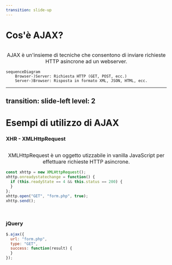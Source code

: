 ```yaml
---
transition: slide-up
---
```


# Cos'è AJAX?

<p>AJAX è un'insieme di tecniche che consentono di inviare richieste HTTP asincrone ad un webserver.</p>

<div class="grid grid-cols-1 gap-10 pt-4 -mb-6">

```mermaid {scale: 0.5}
sequenceDiagram
    Browser-)Server: Richiesta HTTP (GET, POST, ecc.)
    Server-)Browser: Risposta in formato XML, JSON, HTML, ecc.
```

</div>

<style>
  p {
    font-size: 1.2rem;
    text-align: center;
    padding-top: 1rem;
    font-color: white;
  }
  div.mermaid {
    display: flex !important; 
    justify-content: center 
  }
</style>

---
transition: slide-left
level: 2
---

# Esempi di utilizzo di AJAX

### **XHR** - XMLHttpRequest

<p>XMLHttpRequest è un oggetto utizzabile in vanilla JavaScript per effettuare richieste HTTP asincrone.</p>

```js
const xhttp = new XMLHttpRequest();
xhttp.onreadystatechange = function() {
  if (this.readyState == 4 && this.status == 200) {
  }
};
xhttp.open("GET", "form.php", true);
xhttp.send();
```
<br />

### **jQuery**

```js
$.ajax({
  url: "form.php",
  type: "GET",
  success: function(result) {
  }
});
```

<style>
  p {
    font-size: 1rem;
  }
</style>